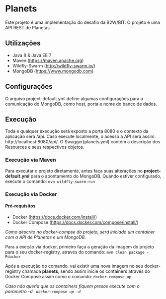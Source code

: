 # Planets
Este projeto é uma implementação do desafio da B2W/BIT. O projeto é uma API REST de Planetas.

## Utilizações
* Java 8 & Java EE 7
* Maven (https://maven.apache.org)
* Wildfly-Swarm (http://wildfly-swarm.io/)
* MongoDB (https://www.mongodb.com)

## Configurações
O arquivo project-default.yml define algumas  configurações para a comunicação do MongoDB, como host, porta e nome do banco de dados.

## Execução
Toda e qualquer execução será exposto a porta 8080 e o contexto da aplicação será /api. Caso execute localmente, o acesso a API será assim: http://localhost:8080/api/. O Swagger(planets.yml) contém a descrição dos Resources e seus respectivos objetos.

### Execução via Maven
Para executar o projeto diretamente, antes faça suas alterações no **project-default.yml** para o apontamento do MongoDB.
Quando estiver configurado, execute o comando:
``` mvn wildfly-swarm:run ```

### Execução via Docker
#### Pré-requisitos
* Docker (https://docs.docker.com/install/)
* Docker Compose (https://docs.docker.com/compose/install/)

*Como descrito no docker-compse do projeto, será iniciado um container com a API de Planetas e um MongoDB.*

Para a exeção via docker, primeiro faça a geração da imagem do projeto para o seu docker-registry, através do comando:
``` mvn clean package -Pdocker ``` 

Após a execução do comando, vai existir uma nova imagem no seu docker-registry chamada **planets**, sendo assim inicie os containers através do Docker Compose assim como o comando:
``` docker-compose up ```

*Caso não queria que os containers fiquem presos execute com o parametro -d ``` docker-compose up -d```*


